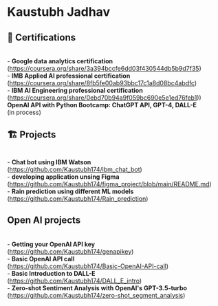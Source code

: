 # Kaustubh Jadhav #

## 🏅 Certifications  ##
  <br>- __Google data analytics certification__ 
  <br>(https://coursera.org/share/3a394bccfe6dd03f430544db5b9d7f35) 
  <br>- __IMB Applied AI professional certification__
  <br>(https://coursera.org/share/8fb5fe00ab93bbc17c1a8d08bc4abdfc)
  <br>- __IBM AI Engineering professional certification__
  <br>(https://coursera.org/share/0ebd70b94a9f059bc690e5e1ed76feb1))
  <br> __OpenAI API with Python Bootcamp: ChatGPT API, GPT-4, DALL-E__
  <br>(in process)
<br>
## 🏗 Projects ##

<br>- __Chat bot using IBM Watson__ 
<br>(https://github.com/Kaustubh174/ibm_chat_bot)
<br>- __developing application unsing Figma__ 
<br>(https://github.com/Kaustubh174/figma_project/blob/main/README.md)
<br>- __Rain prediction using different ML models__
<br>(https://github.com/Kaustubh174/Rain_prediction)

## Open AI projects ##

<br>- __Getting your OpenAI API key__
<br>(https://github.com/Kaustubh174/genapikey)
<br>- __Basic OpenAI API call__
<br>(https://github.com/Kaustubh174/Basic-OpenAI-API-call)
<br>- __Basic Introduction to DALL-E__
<br>(https://github.com/Kaustubh174/DALL_E_intro)
<br>- __Zero-shot Sentiment Analysis with OpenAI's GPT-3.5-turbo__
<br>(https://github.com/Kaustubh174/zero-shot_segment_analysis)

